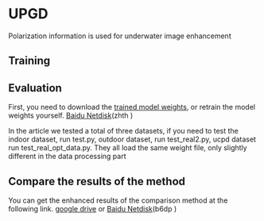 # UPGD
Polarization information is used for underwater image enhancement





## Training


## Evaluation
First, you need to download the [trained model weights](https://drive.google.com/drive/folders/1AOBtjGVVCA4w3jR5agVwh-A_pYUWiVg3?usp=drive_link), or retrain the model weights yourself. [Baidu Netdisk](https://pan.baidu.com/s/1AumnlX634cOP2I4dfRkqoA?pwd=zhth )(zhth )

In the article we tested a total of three datasets, if you need to test the indoor dataset, run test.py, outdoor dataset, run test_real2.py, ucpd dataset run
test_real_opt_data.py. They all load the same weight file, only slightly different in the data processing part

## Compare the results of the method

You can get the enhanced results of the comparison method at the following link. [google drive](https://drive.google.com/file/d/106B5l0kuGnFfBCjcm50R8wzyw9VQal9p/view?usp=drive_link) or  [Baidu Netdisk](https://pan.baidu.com/s/1ov5iFyIuQdLg0gUF6m5rCA?pwd=b6dp)(b6dp )

 


